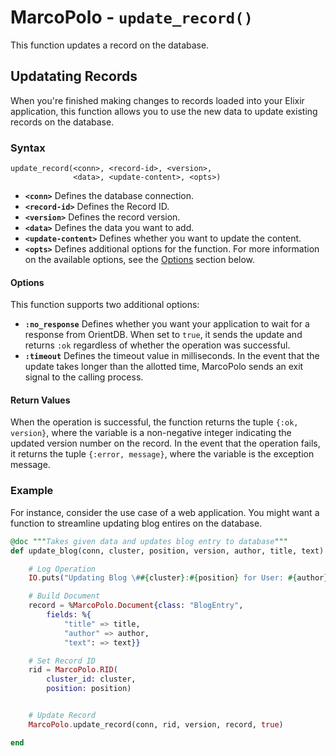 
# MarcoPolo - `update_record()`

This function updates a record on the database.

## Updatating Records

When you're finished making changes to records loaded into your Elixir application, this function allows you to use the new data to update existing records on the database.


### Syntax

```
update_record(<conn>, <record-id>, <version>, 
              <data>, <update-content>, <opts>)
```


- **`<conn>`** Defines the database connection.
- **`<record-id>`** Defines the Record ID.
- **`<version>`** Defines the record version.
- **`<data>`** Defines the data you want to add.
- **`<update-content>`** Defines whether you want to update the content.
- **`<opts>`** Defines additional options for the function.  For more information on the available options, see the [Options](#options) section below.

#### Options

This function supports two additional options:

- **`:no_response`** Defines whether you want your application to wait for a response from OrientDB.  When set to `true`, it sends the update and returns `:ok` regardless of whether the operation was successful.
- **`:timeout`** Defines the timeout value in milliseconds.  In the event that the update takes longer than the allotted time, MarcoPolo sends an exit signal to the calling process.

#### Return Values

When the operation is successful, the function returns the tuple `{:ok, version}`, where the variable is a non-negative integer indicating the updated version number on the record.  In the event that the operation fails, it returns the tuple `{:error, message}`, where the variable is the exception message.


### Example

For instance, consider the use case of a web application.  You might want a function to streamline updating blog entires on the database.

```elixir
@doc """Takes given data and updates blog entry to database"""
def update_blog(conn, cluster, position, version, author, title, text) do

	# Log Operation
	IO.puts("Updating Blog \##{cluster}:#{position} for User: #{author}")

	# Build Document
	record = %MarcoPolo.Document{class: "BlogEntry",
		fields: %{
			"title" => title,
			"author" => author,
			"text": => text}}

	# Set Record ID
	rid = MarcoPolo.RID(
		cluster_id: cluster, 
		position: position)


	# Update Record
	MarcoPolo.update_record(conn, rid, version, record, true)

end
```


